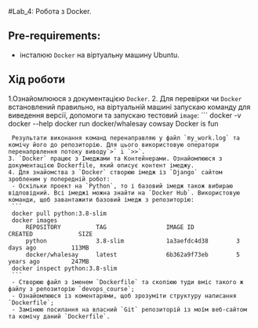 #Lab_4: Робота з Docker.

## Pre-requirements:
- інсталюю `Docker` на віртуальну машину Ubuntu.

## Хід роботи
1.Ознайомлююся з документацією `Docker`.
2. Для перевірки чи `Docker` встановлений правильно, на віртуальній машині запускаю команду для виведення версії, допомоги та запускаю тестовий `image`: 
    ```
    docker -v 
    docker --help
    docker run docker/whalesay cowsay Docker is fun 
   ```
    Результати виконання команд перенаправляю у файл `my_work.log` та комічу його до репозиторію. Для цього використовую оператори перенапрвлення потоку виводу`>` i `>>`.
3. `Docker` працює з Імеджами та Контейнерами. Ознайомлююся з документацією Dockerfile, який описує контент імеджу.
4. Для знайомства з `Docker` створюю імедж із `Django` сайтом зробленим у попередній робот:
    - Оскільки проект на `Python`, то і базовий імедж також вибираю відповідний. Всі імеджі можна знайти на `Docker Hub`. Використoвую команди, щоб завантажити базовий імедж з репозиторію:
    ```
    docker pull python:3.8-slim
    docker images
        REPOSITORY          TAG                 IMAGE ID            CREATED             SIZE
        python              3.8-slim            1a3aefdc4d38        3 days ago          113MB
        docker/whalesay     latest              6b362a9f73eb        5 years ago         247MB
    docker inspect python:3.8-slim
    ```
    - Створюю файл з іменем `Dockerfile` та скопіюю туди вміс такого ж файлу з репозиторію `devops_course`;
    - Ознайомлююся із коментарями, щоб зрозуміти структуру написання `Dockerfile`;
    - Замінюю посилання на власний `Git` репозиторій із моїм веб-сайтом та комічу даний `Dockerfile`.